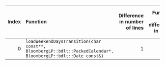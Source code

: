 |   Index | Function                                                                                                      |   Difference in number of lines |   Function size difference in bytes | Disassembly                                                             |   Number of lines in assumed build | Number of bytes in assumed build   |   Number of lines in ignored build | Number of bytes in ignored build   |
|--------:|:--------------------------------------------------------------------------------------------------------------|--------------------------------:|------------------------------------:|:------------------------------------------------------------------------|-----------------------------------:|:-----------------------------------|-----------------------------------:|:-----------------------------------|
|       0 | `loadWeekendDaysTransition(char const**, BloombergLP::bdlt::PackedCalendar*, BloombergLP::bdlt::Date const&)` |                               1 |                                   0 | [Assumed](0.assume.s.txt), [Ignored](0.none.s.txt), [Diff](0.diff.html) |                                256 | 4,215,104                          |                                256 | 4,215,104                          |